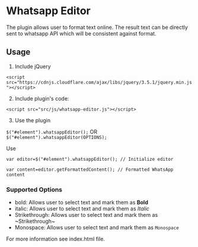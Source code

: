 # Whatsapp Editor
The plugin allows user to format text online. The result text can be directly sent to whatsapp API which will be consistent against format.

## Usage
1. Include jQuery

`<script src="https://cdnjs.cloudflare.com/ajax/libs/jquery/3.5.1/jquery.min.js"></script>`

2. Include plugin's code:

`<script src="src/js/whatsapp-editor.js"></script>`

3. Use the plugin

`$("#element").whatsappEditor();` OR `$("#element").whatsappEditor(OPTIONS);`

Use 

```
var editor=$("#element").whatsappEditor(); // Initialize editor

var content=editor.getFormattedContent(); // Formatted WhatsApp content
```


### Supported Options

* bold: Allows user to select text and mark them as **Bold**
* italic: Allows user to select text and mark them as *Italic*
* Strikethrough: Allows user to select text and mark them as ~Strikethrough~
* Monospace: Allows user to select text and mark them as `Monospace`

For more information see index.html file.
